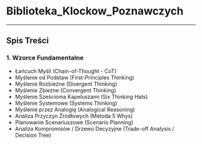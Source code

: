 # Biblioteka_Klockow_Poznawczych

---

## Spis Treści

### 1. Wzorce Fundamentalne
* Łańcuch Myśli (Chain-of-Thought - CoT)
* Myślenie od Podstaw (First-Principles Thinking)
* Myślenie Rozbieżne (Divergent Thinking)
* Myślenie Zbieżne (Convergent Thinking)
* Myślenie Sześcioma Kapeluszami (Six Thinking Hats)
* Myślenie Systemowe (Systems Thinking)
* Myślenie przez Analogię (Analogical Reasoning)
* Analiza Przyczyn Źródłowych (Metoda 5 Whys)
* Planowanie Scenariuszowe (Scenario Planning)
* Analiza Kompromisów / Drzewo Decyzyjne (Trade-off Analysis / Decision Tree)
